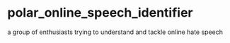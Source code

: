# polar_online_speech_identifier
a group of enthusiasts trying to understand and tackle online hate speech
